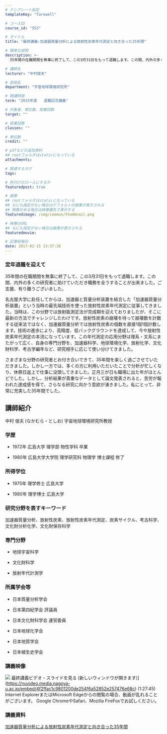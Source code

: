 ```yaml
---
# テンプレート指定
templateKey: "farewell"

# コースID
course_id: "553"

# タイトル
title: "最終講義-加速器質量分析による放射性炭素年代測定と向き合った35年間"

# 簡単な説明
description: >-
  35年間の在職期間を無事に終了して、この3月31日をもって退職します。この間、内外の多くの研究者に助けていただき職務を全うすることが出来ました。ご支援、有り難うございました。 名古屋大学に...

# 講師名
lecturer: "中村俊夫"

# 部局名
department: "宇宙地球環境研究所"

# 開講時限
term: "2015年度	退職記念講義"

# 対象者、単位数、授業回数
target: ""

# 授業回数
classes: ""

# 単位数
credit: ""

# pdfなどの追加資料
## rootフォルダはstaticになっている
attachments: 

# 関連するタグ
tags:

# 色付けのロールにするか
featuredpost: true

# 画像
## rootフォルダはstaticになっている
## なにも指定がない場合はデフォルトの画像が表示される
## 映像がある場合は映像優先で表示する
featuredimage: /img/common/thumbnail.png

# 映像のURL
## なにも指定がない場合は画像が表示される
featuredmovie: 

# 記事投稿日
date: 2017-02-15 13:37:26
---
```


### 定年退職を迎えて


35年間の在職期間を無事に終了して、この3月31日をもって退職します。この間、内外の多くの研究者に助けていただき職務を全うすることが出来ました。ご支援、有り難うございました。

名古屋大学に赴任してからは、加速器と質量分析装置を結合した「加速器質量分析装置」という当時の最先端技術を使った放射性炭素年代測定に従事してきました。当時は、この分野では放射能測定法が完成期を迎えておりましたが、そこに最新の方法でチャレンジしたわけです。放射性炭素の崩壊を待って崩壊数を計数する従来法ではなく、加速器質量分析では放射性炭素の個数を直接1個1個計数します。技術の進歩により、高精度、低バックグラウンドを達成して、今や放射性炭素年代測定の本流になっています。この年代測定の応用分野は理系・文系にまたがって広く、自身の専門分野を、加速器科学、地球環境化学、放射化学、文化財科学、考古学編年など、研究相手に応じて使い分けてきました。

さまざまな分野の研究者とお付き合いできて、35年間を楽しく過ごさせていただきました。しかし一方では、多くの方に利用いただいたことで分析が忙しくなり、休祭日返上で仕事に没頭してきました。正月三が日も職場に出た年がほとんどでした。しかし、分析結果が貴重なデータとして論文発表されると、苦労が報われた達成感を得て、さらなる研究に向かう意欲が湧きました。私にとって、非常に充実した35年間でした。


## 講師紹介


中村 俊夫 (なかむら・としお) 宇宙地球環境研究所教授


### 学歴



* 1972年 広島大学 理学部 物性学科 卒業


* 1980年 広島大学大学院 理学研究科 物理学 博士課程 修了


### 所得学位



* 1975年 理学修士 広島大学


* 1980年 理学博士 広島大学


### 研究分野を表すキーワード


加速器質量分析、放射性炭素、放射性炭素年代測定、炭素サイクル、考古科学、文化財分析化学、文化財保存科学


### 専門分野



* 地球宇宙科学

* 文化財科学

* 放射年代計測学


### 所属学会等



* 日本質量分析学会

* 日本第四紀学会 評議員

* 日本文化財科学会 運営委員

* 日本地球化学会

* 日本地質学会
* 日本植生史学会


### 講義映像



![](/files/553/2886.jpg) 最終講義ビデオ・スライドを見る (新しいウィンドウが開きます)](https://nuvideo.media.nagoya-u.ac.jp/embed/4f2ffac1c9801200de254f6a52852e257476e68c) (1:27:45)
Internet ExplorerまたはMicrosoft Edgeからの閲覧の場合、動画が乱れることがございます。
Google ChromeやSafari、Mozilla FireFoxでお試しください。


### 講義資料


[加速器質量分析による放射性炭素年代測定と向き合った35年間](/files/553/siryou.pdf) 

